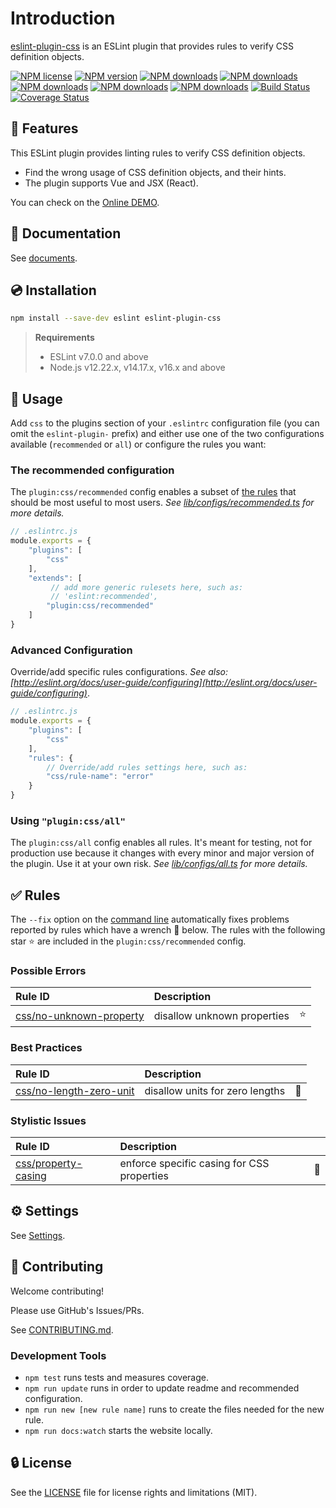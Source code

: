 # Introduction

[eslint-plugin-css](https://www.npmjs.com/package/eslint-plugin-css) is an ESLint plugin that provides rules to verify CSS definition objects.

[![NPM license](https://img.shields.io/npm/l/eslint-plugin-css.svg)](https://www.npmjs.com/package/eslint-plugin-css)
[![NPM version](https://img.shields.io/npm/v/eslint-plugin-css.svg)](https://www.npmjs.com/package/eslint-plugin-css)
[![NPM downloads](https://img.shields.io/badge/dynamic/json.svg?label=downloads&colorB=green&suffix=/day&query=$.downloads&uri=https://api.npmjs.org//downloads/point/last-day/eslint-plugin-css&maxAge=3600)](http://www.npmtrends.com/eslint-plugin-css)
[![NPM downloads](https://img.shields.io/npm/dw/eslint-plugin-css.svg)](http://www.npmtrends.com/eslint-plugin-css)
[![NPM downloads](https://img.shields.io/npm/dm/eslint-plugin-css.svg)](http://www.npmtrends.com/eslint-plugin-css)
[![NPM downloads](https://img.shields.io/npm/dy/eslint-plugin-css.svg)](http://www.npmtrends.com/eslint-plugin-css)
[![NPM downloads](https://img.shields.io/npm/dt/eslint-plugin-css.svg)](http://www.npmtrends.com/eslint-plugin-css)
[![Build Status](https://github.com/ota-meshi/eslint-plugin-css/workflows/CI/badge.svg?branch=master)](https://github.com/ota-meshi/eslint-plugin-css/actions?query=workflow%3ACI)
[![Coverage Status](https://coveralls.io/repos/github/ota-meshi/eslint-plugin-css/badge.svg?branch=master)](https://coveralls.io/github/ota-meshi/eslint-plugin-css?branch=master)

## :name_badge: Features

This ESLint plugin provides linting rules to verify CSS definition objects.

- Find the wrong usage of CSS definition objects, and their hints.
- The plugin supports Vue and JSX (React).

You can check on the [Online DEMO](https://ota-meshi.github.io/eslint-plugin-css/playground/).

<!--DOCS_IGNORE_START-->

## :book: Documentation

See [documents](https://ota-meshi.github.io/eslint-plugin-css/).

## :cd: Installation

```bash
npm install --save-dev eslint eslint-plugin-css
```

> **Requirements**
>
> - ESLint v7.0.0 and above
> - Node.js v12.22.x, v14.17.x, v16.x and above

<!--DOCS_IGNORE_END-->

## :book: Usage

<!--USAGE_SECTION_START-->

Add `css` to the plugins section of your `.eslintrc` configuration file (you can omit the `eslint-plugin-` prefix)
and either use one of the two configurations available (`recommended` or `all`) or configure the rules you want:

### The recommended configuration

The `plugin:css/recommended` config enables a subset of [the rules](#white_check_mark-rules) that should be most useful to most users.
*See [lib/configs/recommended.ts](https://github.com/ota-meshi/eslint-plugin-css/blob/master/lib/configs/recommended.ts) for more details.*

```js
// .eslintrc.js
module.exports = {
    "plugins": [
        "css"
    ],
    "extends": [
         // add more generic rulesets here, such as:
         // 'eslint:recommended',
        "plugin:css/recommended"
    ]
}
```

### Advanced Configuration

Override/add specific rules configurations. *See also: [http://eslint.org/docs/user-guide/configuring](http://eslint.org/docs/user-guide/configuring)*.

```js
// .eslintrc.js
module.exports = {
    "plugins": [
        "css"
    ],
    "rules": {
        // Override/add rules settings here, such as:
        "css/rule-name": "error"
    }
}
```

### Using `"plugin:css/all"`

The `plugin:css/all` config enables all rules. It's meant for testing, not for production use because it changes with every minor and major version of the plugin. Use it at your own risk.
*See [lib/configs/all.ts](https://github.com/ota-meshi/eslint-plugin-css/blob/master/lib/configs/all.ts) for more details.*

<!--USAGE_SECTION_END-->

## :white_check_mark: Rules

<!--RULES_SECTION_START-->

The `--fix` option on the [command line](https://eslint.org/docs/user-guide/command-line-interface#fixing-problems) automatically fixes problems reported by rules which have a wrench :wrench: below.
The rules with the following star :star: are included in the `plugin:css/recommended` config.

<!--RULES_TABLE_START-->

### Possible Errors

| Rule ID | Description |    |
|:--------|:------------|:---|
| [css/no-unknown-property](https://ota-meshi.github.io/eslint-plugin-css/rules/no-unknown-property.html) | disallow unknown properties | :star: |

### Best Practices

| Rule ID | Description |    |
|:--------|:------------|:---|
| [css/no-length-zero-unit](https://ota-meshi.github.io/eslint-plugin-css/rules/no-length-zero-unit.html) | disallow units for zero lengths | :wrench: |

### Stylistic Issues

| Rule ID | Description |    |
|:--------|:------------|:---|
| [css/property-casing](https://ota-meshi.github.io/eslint-plugin-css/rules/property-casing.html) | enforce specific casing for CSS properties | :wrench: |

<!--RULES_TABLE_END-->
<!--RULES_SECTION_END-->

## :gear: Settings

See [Settings](https://ota-meshi.github.io/eslint-plugin-css/settings/).

<!--DOCS_IGNORE_START-->

<!-- TODO v1.0.0

## :traffic_light: Semantic Versioning Policy

**eslint-plugin-css** follows [Semantic Versioning](http://semver.org/) and [ESLint's Semantic Versioning Policy](https://github.com/eslint/eslint#semantic-versioning-policy).

-->

## :beers: Contributing

Welcome contributing!

Please use GitHub's Issues/PRs.

See [CONTRIBUTING.md](CONTRIBUTING.md).

### Development Tools

- `npm test` runs tests and measures coverage.
- `npm run update` runs in order to update readme and recommended configuration.
- `npm run new [new rule name]` runs to create the files needed for the new rule.
- `npm run docs:watch` starts the website locally.

<!--DOCS_IGNORE_END-->

## :lock: License

See the [LICENSE](LICENSE) file for license rights and limitations (MIT).
